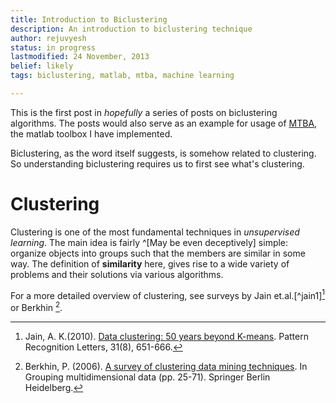 ```yaml
---
title: Introduction to Biclustering
description: An introduction to biclustering technique
author: rejuvyesh
status: in progress
lastmodified: 24 November, 2013
belief: likely
tags: biclustering, matlab, mtba, machine learning

---
```


This is the first post in _hopefully_ a series of posts on biclustering algorithms. The posts would also serve as an example for usage of [MTBA](http://iitk.ac.in/iil/mtba/), the matlab toolbox I have implemented.

Biclustering, as the word itself suggests, is somehow related to clustering. So understanding biclustering requires us to first see what's clustering.

# Clustering

Clustering is one of the most fundamental techniques in _unsupervised learning_. The main idea is fairly ^[May be even deceptively] simple: organize objects into groups such that the members are similar in some way. The definition of **similarity** here, gives rise to a wide variety of problems and their solutions via various algorithms.

For a more detailed overview of clustering, see surveys by Jain et.al.[^jain1][^jain2] or Berkhin [^berkhin].

[^jain]: Jain, A. K., Murty, M. N., & Flynn, P. J.(1999). [Data clustering: a review](http://www.cs.rutgers.edu/~mlittman/courses/lightai03/jain99data.pdf). ACM computing surveys (CSUR), 31(3), 264-323.
[^jain2]: Jain, A. K.(2010). [Data clustering: 50 years beyond K-means](http://biometrics.cse.msu.edu/Presentations/FuLectureDec5.pdf). Pattern Recognition Letters, 31(8), 651-666.
[^berkhin]: Berkhin, P. (2006). [A survey of clustering data mining techniques](http://www-static.cc.gatech.edu/fac/Charles.Isbell/classes/reading/papers/berkhin02survey.pdf). In Grouping multidimensional data (pp. 25-71). Springer Berlin Heidelberg.
